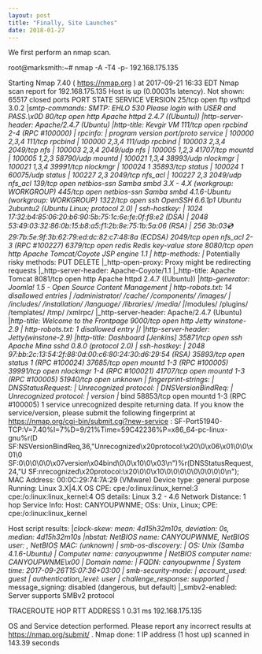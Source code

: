 ```yaml
---
layout: post
title: "Finally, Site Launches"
date: 2018-01-27
---
```


We first perform an nmap scan. 

root@marksmith:~# nmap -A -T4 -p- 192.168.175.135

Starting Nmap 7.40 ( https://nmap.org ) at 2017-09-21 16:33 EDT
Nmap scan report for 192.168.175.135
Host is up (0.00031s latency).
Not shown: 65517 closed ports
PORT      STATE SERVICE     VERSION
25/tcp    open  ftp         vsftpd 3.0.2
|_smtp-commands: SMTP: EHLO 530 Please login with USER and PASS.\x0D
80/tcp    open  http        Apache httpd 2.4.7 ((Ubuntu))
|_http-server-header: Apache/2.4.7 (Ubuntu)
|_http-title: Kevgir VM
111/tcp   open  rpcbind     2-4 (RPC #100000)
| rpcinfo: 
|   program version   port/proto  service
|   100000  2,3,4        111/tcp  rpcbind
|   100000  2,3,4        111/udp  rpcbind
|   100003  2,3,4       2049/tcp  nfs
|   100003  2,3,4       2049/udp  nfs
|   100005  1,2,3      41707/tcp  mountd
|   100005  1,2,3      58790/udp  mountd
|   100021  1,3,4      38993/udp  nlockmgr
|   100021  1,3,4      39991/tcp  nlockmgr
|   100024  1          35893/tcp  status
|   100024  1          60075/udp  status
|   100227  2,3         2049/tcp  nfs_acl
|_  100227  2,3         2049/udp  nfs_acl
139/tcp   open  netbios-ssn Samba smbd 3.X - 4.X (workgroup: WORKGROUP)
445/tcp   open  netbios-ssn Samba smbd 4.1.6-Ubuntu (workgroup: WORKGROUP)
1322/tcp  open  ssh         OpenSSH 6.6.1p1 Ubuntu 2ubuntu2 (Ubuntu Linux; protocol 2.0)
| ssh-hostkey: 
|   1024 17:32:b4:85:06:20:b6:90:5b:75:1c:6e:fe:0f:f8:e2 (DSA)
|   2048 53:49:03:32:86:0b:15:b8:a5:f1:2b:8e:75:1b:5a:06 (RSA)
|_  256 3b:03:cd:29:7b:5e:9f:3b:62:79:ed:dc:82:c7:48:8a (ECDSA)
2049/tcp  open  nfs_acl     2-3 (RPC #100227)
6379/tcp  open  redis       Redis key-value store
8080/tcp  open  http        Apache Tomcat/Coyote JSP engine 1.1
| http-methods: 
|_  Potentially risky methods: PUT DELETE
|_http-open-proxy: Proxy might be redirecting requests
|_http-server-header: Apache-Coyote/1.1
|_http-title: Apache Tomcat
8081/tcp  open  http        Apache httpd 2.4.7 ((Ubuntu))
|_http-generator: Joomla! 1.5 - Open Source Content Management
| http-robots.txt: 14 disallowed entries 
| /administrator/ /cache/ /components/ /images/ 
| /includes/ /installation/ /language/ /libraries/ /media/ 
|_/modules/ /plugins/ /templates/ /tmp/ /xmlrpc/
|_http-server-header: Apache/2.4.7 (Ubuntu)
|_http-title: Welcome to the Frontpage
9000/tcp  open  http        Jetty winstone-2.9
| http-robots.txt: 1 disallowed entry 
|_/
|_http-server-header: Jetty(winstone-2.9)
|_http-title: Dashboard [Jenkins]
35871/tcp open  ssh         Apache Mina sshd 0.8.0 (protocol 2.0)
| ssh-hostkey: 
|_  2048 97:bb:2c:13:54:2f:88:0d:00:c6:80:24:30:d6:29:54 (RSA)
35893/tcp open  status      1 (RPC #100024)
37685/tcp open  mountd      1-3 (RPC #100005)
39991/tcp open  nlockmgr    1-4 (RPC #100021)
41707/tcp open  mountd      1-3 (RPC #100005)
51940/tcp open  unknown
| fingerprint-strings: 
|   DNSStatusRequest: 
|     Unrecognized protocol:
|   DNSVersionBindReq: 
|     Unrecognized protocol: 
|     version
|_    bind
58853/tcp open  mountd      1-3 (RPC #100005)
1 service unrecognized despite returning data. If you know the service/version, please submit the following fingerprint at https://nmap.org/cgi-bin/submit.cgi?new-service :
SF-Port51940-TCP:V=7.40%I=7%D=9/21%Time=59C42236%P=x86_64-pc-linux-gnu%r(D
SF:NSVersionBindReq,36,"Unrecognized\x20protocol:\x20\0\x06\x01\0\0\x01\0\
SF:0\0\0\0\0\x07version\x04bind\0\0\x10\0\x03\n")%r(DNSStatusRequest,24,"U
SF:nrecognized\x20protocol:\x20\0\0\x10\0\0\0\0\0\0\0\0\0\n");
MAC Address: 00:0C:29:74:7A:29 (VMware)
Device type: general purpose
Running: Linux 3.X|4.X
OS CPE: cpe:/o:linux:linux_kernel:3 cpe:/o:linux:linux_kernel:4
OS details: Linux 3.2 - 4.6
Network Distance: 1 hop
Service Info: Host: CANYOUPWNME; OSs: Unix, Linux; CPE: cpe:/o:linux:linux_kernel

Host script results:
|_clock-skew: mean: 4d15h32m10s, deviation: 0s, median: 4d15h32m10s
|_nbstat: NetBIOS name: CANYOUPWNME, NetBIOS user: <unknown>, NetBIOS MAC: <unknown> (unknown)
| smb-os-discovery: 
|   OS: Unix (Samba 4.1.6-Ubuntu)
|   Computer name: canyoupwnme
|   NetBIOS computer name: CANYOUPWNME\x00
|   Domain name: 
|   FQDN: canyoupwnme
|_  System time: 2017-09-26T15:07:36+03:00
| smb-security-mode: 
|   account_used: guest
|   authentication_level: user
|   challenge_response: supported
|_  message_signing: disabled (dangerous, but default)
|_smbv2-enabled: Server supports SMBv2 protocol

TRACEROUTE
HOP RTT     ADDRESS
1   0.31 ms 192.168.175.135

OS and Service detection performed. Please report any incorrect results at https://nmap.org/submit/ .
Nmap done: 1 IP address (1 host up) scanned in 143.39 seconds
